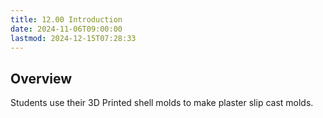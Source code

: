 ```yaml
---
title: 12.00 Introduction
date: 2024-11-06T09:00:00
lastmod: 2024-12-15T07:28:33
---
```


## Overview

Students use their 3D Printed shell molds to make plaster slip cast molds.
